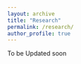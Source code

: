 ```yaml
---
layout: archive
title: "Research"
permalink: /research/
author_profile: true
---
```


To be Updated soon
